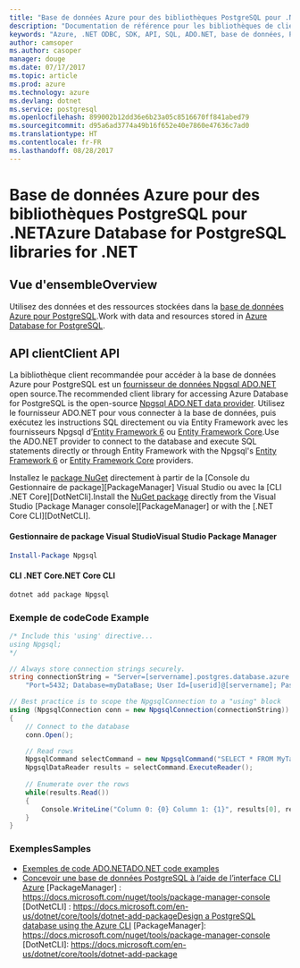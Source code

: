 ```yaml
---
title: "Base de données Azure pour des bibliothèques PostgreSQL pour .NET"
description: "Documentation de référence pour les bibliothèques de client .NET pour Azure Database pour PostgreSQL"
keywords: "Azure, .NET ODBC, SDK, API, SQL, ADO.NET, base de données, PostGres, PostgreSQL"
author: camsoper
ms.author: casoper
manager: douge
ms.date: 07/17/2017
ms.topic: article
ms.prod: azure
ms.technology: azure
ms.devlang: dotnet
ms.service: postgresql
ms.openlocfilehash: 899002b12dd36e6b23a05c8516670ff841abed79
ms.sourcegitcommit: d95a6ad3774a49b16f652e40e7860e47636c7ad0
ms.translationtype: HT
ms.contentlocale: fr-FR
ms.lasthandoff: 08/28/2017
---
```

# <a name="azure-database-for-postgresql-libraries-for-net"></a><span data-ttu-id="38235-104">Base de données Azure pour des bibliothèques PostgreSQL pour .NET</span><span class="sxs-lookup"><span data-stu-id="38235-104">Azure Database for PostgreSQL libraries for .NET</span></span>

## <a name="overview"></a><span data-ttu-id="38235-105">Vue d'ensemble</span><span class="sxs-lookup"><span data-stu-id="38235-105">Overview</span></span>

<span data-ttu-id="38235-106">Utilisez des données et des ressources stockées dans la [base de données Azure pour PostgreSQL](https://docs.microsoft.com/azure/postgresql/).</span><span class="sxs-lookup"><span data-stu-id="38235-106">Work with data and resources stored in [Azure Database for PostgreSQL](https://docs.microsoft.com/azure/postgresql/).</span></span>

## <a name="client-api"></a><span data-ttu-id="38235-107">API client</span><span class="sxs-lookup"><span data-stu-id="38235-107">Client API</span></span>

<span data-ttu-id="38235-108">La bibliothèque client recommandée pour accéder à la base de données Azure pour PostgreSQL est un [fournisseur de données Npgsql ADO.NET](http://www.npgsql.org/) open source.</span><span class="sxs-lookup"><span data-stu-id="38235-108">The recommended client library for accessing Azure Database for PostgreSQL is the open-source [Npgsql ADO.NET data provider](http://www.npgsql.org/).</span></span> <span data-ttu-id="38235-109">Utilisez le fournisseur ADO.NET pour vous connecter à la base de données, puis exécutez les instructions SQL directement ou via Entity Framework avec les fournisseurs Npgsql d’[Entity Framework 6](http://www.npgsql.org/ef6/index.html) ou [Entity Framework Core](http://www.npgsql.org/efcore/index.html).</span><span class="sxs-lookup"><span data-stu-id="38235-109">Use the ADO.NET provider to connect to the database and execute SQL statements directly or through Entity Framework with the Npgsql's [Entity Framework 6](http://www.npgsql.org/ef6/index.html) or [Entity Framework Core](http://www.npgsql.org/efcore/index.html) providers.</span></span>

<span data-ttu-id="38235-110">Installez le [package NuGet](https://www.nuget.org/packages/Npgsql) directement à partir de la [Console du Gestionnaire de package][PackageManager] Visual Studio ou avec la [CLI .NET Core][DotNetCli].</span><span class="sxs-lookup"><span data-stu-id="38235-110">Install the [NuGet package](https://www.nuget.org/packages/Npgsql) directly from the Visual Studio [Package Manager console][PackageManager] or with the [.NET Core CLI][DotNetCLI].</span></span>

#### <a name="visual-studio-package-manager"></a><span data-ttu-id="38235-111">Gestionnaire de package Visual Studio</span><span class="sxs-lookup"><span data-stu-id="38235-111">Visual Studio Package Manager</span></span>

```powershell
Install-Package Npgsql
```

#### <a name="net-core-cli"></a><span data-ttu-id="38235-112">CLI .NET Core</span><span class="sxs-lookup"><span data-stu-id="38235-112">.NET Core CLI</span></span>

```bash
dotnet add package Npgsql
```

### <a name="code-example"></a><span data-ttu-id="38235-113">Exemple de code</span><span class="sxs-lookup"><span data-stu-id="38235-113">Code Example</span></span>

```csharp
/* Include this 'using' directive...
using Npgsql;
*/

// Always store connection strings securely. 
string connectionString = "Server=[servername].postgres.database.azure.com; " +
    "Port=5432; Database=myDataBase; User Id=[userid]@[servername]; Password=password;";

// Best practice is to scope the NpgsqlConnection to a "using" block
using (NpgsqlConnection conn = new NpgsqlConnection(connectionString))
{
    // Connect to the database
    conn.Open();

    // Read rows
    NpgsqlCommand selectCommand = new NpgsqlCommand("SELECT * FROM MyTable", conn);
    NpgsqlDataReader results = selectCommand.ExecuteReader();
    
    // Enumerate over the rows
    while(results.Read())
    {
        Console.WriteLine("Column 0: {0} Column 1: {1}", results[0], results[1]);
    }
}
```

### <a name="samples"></a><span data-ttu-id="38235-114">Exemples</span><span class="sxs-lookup"><span data-stu-id="38235-114">Samples</span></span>

- [<span data-ttu-id="38235-115">Exemples de code ADO.NET</span><span class="sxs-lookup"><span data-stu-id="38235-115">ADO.NET code examples</span></span>](/dotnet/framework/data/adonet/ado-net-code-examples)
- <span data-ttu-id="38235-116">[Concevoir une base de données PostgreSQL à l’aide de l’interface CLI Azure](https://docs.microsoft.com/azure/postgresql/tutorial-design-database-using-azure-cli) [PackageManager] : https://docs.microsoft.com/nuget/tools/package-manager-console [DotNetCLI] : https://docs.microsoft.com/en-us/dotnet/core/tools/dotnet-add-package</span><span class="sxs-lookup"><span data-stu-id="38235-116">[Design a PostgreSQL database using the Azure CLI](https://docs.microsoft.com/azure/postgresql/tutorial-design-database-using-azure-cli) [PackageManager]: https://docs.microsoft.com/nuget/tools/package-manager-console [DotNetCLI]: https://docs.microsoft.com/en-us/dotnet/core/tools/dotnet-add-package</span></span>